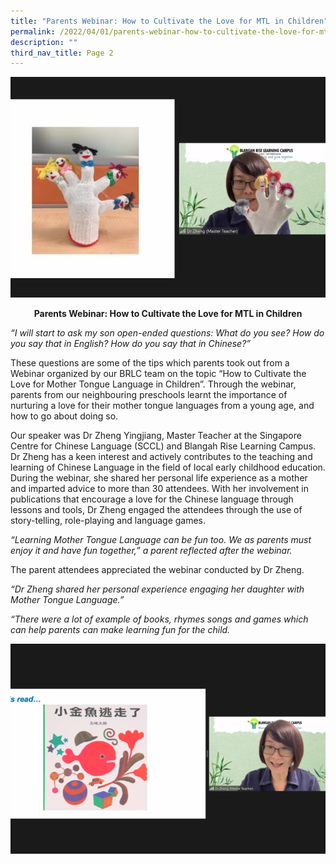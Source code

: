 ```yaml
---
title: "Parents Webinar: How to Cultivate the Love for MTL in Children"
permalink: /2022/04/01/parents-webinar-how-to-cultivate-the-love-for-mtl-in-children/
description: ""
third_nav_title: Page 2
---
```

![](/images/Dr-Zheng-1-2_crop.jpg)

<p style="text-align: center;"><strong>Parents Webinar: How to Cultivate the Love for MTL in Children</strong></p>
<p><em>&ldquo;I will start to ask my son open-ended questions: What do you see? How do you say that in English? How do you say that in Chinese?&rdquo;</em></p>
<p>These questions are some of the tips which parents took out from a Webinar organized by our BRLC team on the topic &ldquo;How to Cultivate the Love for Mother Tongue Language in Children&rdquo;. Through the webinar, parents from our neighbouring preschools learnt the importance of nurturing a love for their mother tongue languages from a young age, and how to go about doing so.</p>
<p>Our speaker was Dr Zheng Yingjiang, Master Teacher at the Singapore Centre for Chinese Language (SCCL) and Blangah Rise Learning Campus. Dr Zheng has a keen interest and actively contributes to the teaching and learning of Chinese Language in the field of local early childhood education. During the webinar, she shared her personal life experience as a mother and imparted advice to more than 30 attendees. With her involvement in publications that encourage a love for the Chinese language through lessons and tools, Dr Zheng engaged the attendees through the use of story-telling, role-playing and language games.</p>
<p><em>&ldquo;Learning Mother Tongue Language can be fun too. We as parents must enjoy it and have fun together,&rdquo; a parent reflected after the webinar.</em></p>
<p>The parent attendees appreciated the webinar conducted by Dr Zheng.</p>
<p><em>&ldquo;Dr Zheng shared her personal experience engaging her daughter with Mother Tongue Language.&rdquo;</em></p>
<p><em>&ldquo;There were a lot of example of books, rhymes songs and games which can help parents can make learning fun for the child.</em></p>

![](/images/Dr-Zheng-2jpg-2-768x512.png)
